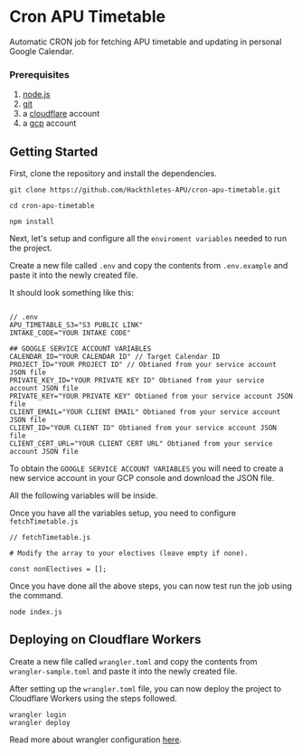 # Cron APU Timetable

Automatic CRON job for fetching APU timetable and updating in personal Google Calendar.

### Prerequisites
1. [node.js](https://nodejs.org/en/download)
2. [git](https://git-scm.com/downloads)
3. a [cloudflare](https://www.cloudflare.com/) account
4. a [gcp](https://cloud.google.com/) account

## Getting Started

First, clone the repository and install the dependencies.

```
git clone https://github.com/Hackthletes-APU/cron-apu-timetable.git

cd cron-apu-timetable

npm install
```

Next, let's setup and configure all the `enviroment variables` needed to run the project.

Create a new file called `.env` and copy the contents from `.env.example` and paste it into the newly created file.

It should look something like this:
```

// .env
APU_TIMETABLE_S3="S3 PUBLIC LINK"
INTAKE_CODE="YOUR INTAKE CODE"

## GOOGLE SERVICE ACCOUNT VARIABLES
CALENDAR_ID="YOUR CALENDAR ID" // Target Calendar ID
PROJECT_ID="YOUR PROJECT ID" // Obtianed from your service account JSON file
PRIVATE_KEY_ID="YOUR PRIVATE KEY ID" Obtianed from your service account JSON file
PRIVATE_KEY="YOUR PRIVATE KEY" Obtianed from your service account JSON file
CLIENT_EMAIL="YOUR CLIENT EMAIL" Obtianed from your service account JSON file
CLIENT_ID="YOUR CLIENT ID" Obtianed from your service account JSON file
CLIENT_CERT_URL="YOUR CLIENT CERT URL" Obtianed from your service account JSON file

```

To obtain the `GOOGLE SERVICE ACCOUNT VARIABLES` you will need to create a new service account in your GCP console and download the JSON file.

All the following variables will be inside.

Once you have all the variables setup, you need to configure `fetchTimetable.js`

```
// fetchTimetable.js

# Modify the array to your electives (leave empty if none).

const nonElectives = [];
```

Once you have done all the above steps, you can now test run the job using the command.

```
node index.js
```

## Deploying on Cloudflare Workers

Create a new file called `wrangler.toml` and copy the contents from `wrangler-sample.toml` and paste it into the newly created file.

After setting up the `wrangler.toml` file, you can now deploy the project to Cloudflare Workers using the steps followed.

```
wrangler login
wrangler deploy
```

Read more about wrangler configuration [here](https://developers.cloudflare.com/workers/wrangler/).
